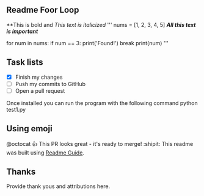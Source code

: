 ## Readme Foor Loop
**This is bold and *This text is italicized*
'''
nums = [1, 2, 3, 4, 5]  ***All this text is important***

for num in nums:
    if num == 3:
        print('Found!')
        break
    print(num)
'''
## Task lists
-[x] Finish my changes
-[ ] Push my commits to GitHub
-[ ] Open a pull request

Once installed you can run the program with the following command
python test1.py
 ## Using emoji
 @octocat :+1: This PR looks great - it's ready to merge! :shipit:
This readme was built using [Readme Guide](https://docs.github.com/en/github/writing-on-github/basic-writing-and-formatting-syntax).
## Thanks
Provide thank yous and attributions here.
